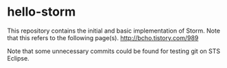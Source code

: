 # hello-storm
This repository contains the initial and basic implementation of Storm.
Note that this refers to the following page(s).
http://bcho.tistory.com/989

Note that some unnecessary commits could be found for testing git on STS Eclipse.

